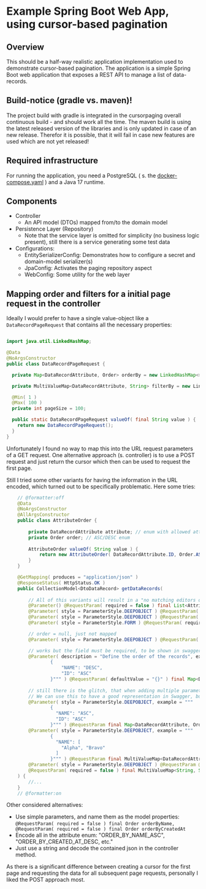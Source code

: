 # Example Spring Boot Web App, using cursor-based pagination

## Overview

This should be a half-way realistic application implementation used to demonstrate cursor-based pagination. The
application is a simple Spring Boot web application that exposes a REST API to manage a list of data-records.

## Build-notice (gradle vs. maven)!

The project build with gradle is integrated in the cursorpaging overall continuous build - and should work all the time.
The maven build is using the latest released version of the libraries and is only updated in case of an new release.
Therefor it is possible, that it will fail in case new features are used which are not yet released!

## Required infrastructure

For running the application, you need a PostgreSQL ( s. the [docker-compose.yaml](docker-compose.yaml) ) and a Java 17 runtime.

## Components

- Controller
  - An API model (DTOs) mapped from/to the domain model
- Persistence Layer (Repository)
  - Note that the service layer is omitted for simplicity (no business logic present), still there is a service
    generating some test data
- Configurations:
  - EntitySerializerConfig: Demonstrates how to configure a secret and domain-model serializer(s)
  - JpaConfig: Activates the paging repository aspect
  - WebConfig: Some utility for the web layer

## Mapping order and filters for a initial page request in the controller

Ideally I would prefer to have a single value-object like a `DataRecordPageRequest` that contains all the necessary
properties:

```java

import java.util.LinkedHashMap;

@Data
@NoArgsConstructor
public class DataRecordPageRequest {

  private Map<DataRecordAttribute, Order> orderBy = new LinkedHashMap<>();

  private MultiValueMap<DataRecordAttribute, String> filterBy = new LinkedMultiValueMap<>();

  @Min( 1 )
  @Max( 100 )
  private int pageSize = 100;

  public static DataRecordPageRequest valueOf( final String value ) {
    return new DataRecordPageRequest();
  }
}
```

Unfortunately I found no way to map this into the URL request parameters of a GET request.
One alternative approach (s. controller) is to use a POST request and just return the cursor which then can be used to
request the first page.

Still I tried some other variants for having the information in the URL encoded, which turned out to be specifically
problematic. Here some tries:

```java
    // @formatter:off
    @Data
    @NoArgsConstructor
    @AllArgsConstructor
    public class AttributeOrder {
    
        private DataRecordAttribute attribute; // enum with allowed attributes
        private Order order; // ASC/DESC enum
    
        AttributeOrder valueOf( String value ) {
            return new AttributeOrder( DataRecordAttribute.ID, Order.ASC );
        }
    }

    @GetMapping( produces = "application/json" )
    @ResponseStatus( HttpStatus.OK )
    public CollectionModel<DtoDataRecord> getDataRecords(
            
        // All of this variants will result in a "no matching editors or conversion strategy found" error
        @Parameter() @RequestParam( required = false ) final List<AttributeOrder> order1,
        @Parameter( style = ParameterStyle.DEEPOBJECT ) @RequestParam( required = false ) final List<AttributeOrder> order2,
        @Parameter( style = ParameterStyle.DEEPOBJECT ) @RequestParam( required = false ) final AttributeOrder[] order3,
        @Parameter( style = ParameterStyle.FORM ) @RequestParam( required = false ) final AttributeOrder order4,

        // order = null, just not mapped
        @Parameter( style = ParameterStyle.DEEPOBJECT ) @RequestParam( required = false ) final AttributeOrder order5,

        // works but the field must be required, to be shown in swagger
        @Parameter( description = "Define the order of the records", example = """
                {
                    "NAME": "DESC",
                    "ID": "ASC"
                }""" ) @RequestParam( defaultValue = "{}" ) final Map<DataRecordAttribute, Order> orderBy,
                
        // still there is the glitch, that when adding multiple parameters, all of them contain all request parameter.
        // We can use this to have a good representation in Swagger, but we need to parse the request parameters by hand
        @Parameter( style = ParameterStyle.DEEPOBJECT, example = """
                {
                  "NAME": "ASC",
                  "ID": "ASC"
                }""" ) @RequestParam final Map<DataRecordAttribute, Order> orderBy,
        @Parameter( style = ParameterStyle.DEEPOBJECT, example = """
                {
                  "NAME": [
                    "Alpha", "Bravo"
                  ]
                }""" ) @RequestParam final MultiValueMap<DataRecordAttribute, String> filterBy,
        @Parameter( style = ParameterStyle.DEEPOBJECT ) @RequestParam @MaxSize( 20 ) final Optional<Integer> pageSize,
        @RequestParam( required = false ) final MultiValueMap<String, String> request
    ) { 
        //...
    }
    // @formatter:on
```

Other considered alternatives:

- Use simple parameters, and name them as the model
  properties: `@RequestParam( required = false ) final Order orderByName, @RequestParam( required = false ) final Order orderByCreatedAt`
- Encode all in the attribute enum: "ORDER_BY_NAME_ASC", "ORDER_BY_CREATED_AT_DESC, etc."
- Just use a string and decode the contained json in the controller method.

As there is a significant difference between creating a cursor for the first page and requesting the data for all
subsequent page requests, personally I liked the POST approach most.
